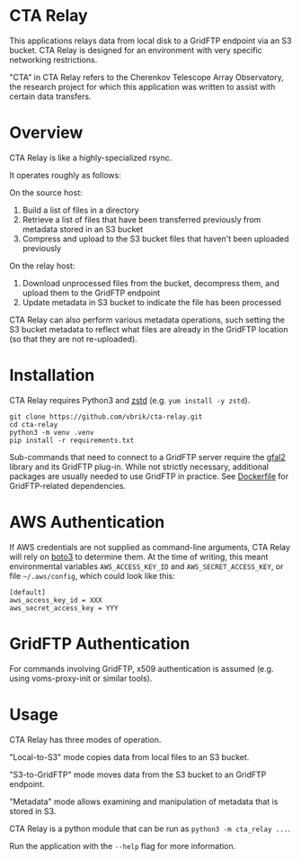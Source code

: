 # CTA Relay
This applications relays data from local disk to a GridFTP endpoint via an S3 bucket. CTA Relay is designed for an environment with very specific networking restrictions.

"CTA" in CTA Relay refers to the Cherenkov Telescope Array Observatory, the research project for which this application was written to assist with certain data transfers.

# Overview
CTA Relay is like a highly-specialized rsync.

It operates roughly as follows:

On the source host:
1. Build a list of files in a directory
1. Retrieve a list of files that have been transferred previously from metadata stored in an S3 bucket
1. Compress and upload to the S3 bucket files that haven't been uploaded previously

On the relay host:
1. Download unprocessed files from the bucket, decompress them, and upload them to the GridFTP endpoint
1. Update metadata in S3 bucket to indicate the file has been processed

CTA Relay can also perform various metadata operations, such setting the S3 bucket metadata to reflect what files are already in the GridFTP location (so that they are not re-uploaded).


# Installation
CTA Relay requires Python3 and [zstd](https://facebook.github.io/zstd/) (e.g. `yum install -y zstd`).

    git clone https://github.com/vbrik/cta-relay.git
    cd cta-relay
    python3 -m venv .venv
    pip install -r requirements.txt

Sub-commands that need to connect to a GridFTP server require the [gfal2](https://dmc.web.cern.ch/projects/gfal-2/home) library and its GridFTP plug-in. While not strictly necessary, additional packages are usually needed to use GridFTP in practice. See [Dockerfile](Dockerfile) for GridFTP-related dependencies.

# AWS Authentication
If AWS credentials are not supplied as command-line arguments, CTA Relay will rely on [boto3](https://boto3.readthedocs.io) to determine them. At the time of writing, this meant environmental variables `AWS_ACCESS_KEY_ID` and `AWS_SECRET_ACCESS_KEY`, or file `~/.aws/config`, which could look like this:
```
[default]
aws_access_key_id = XXX
aws_secret_access_key = YYY
```

# GridFTP Authentication
For commands involving GridFTP, x509 authentication is assumed (e.g. using voms-proxy-init or similar tools).

# Usage
CTA Relay has three modes of operation.

"Local-to-S3" mode copies data from local files to an S3 bucket.

"S3-to-GridFTP" mode moves data from the S3 bucket to an GridFTP endpoint.

"Metadata" mode allows examining and manipulation of metadata that is stored in S3.

CTA Relay is a python module that can be run as `python3 -m cta_relay ...`.

Run the application with the `--help` flag for more information.
